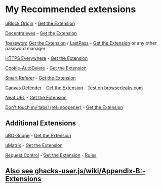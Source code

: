# My Recommended extensions

[uBlock Origin](https://github.com/gorhill/uBlock) - [Get the Extension](https://addons.mozilla.org/en-US/firefox/addon/ublock-origin/)

[Decentraleyes](https://decentraleyes.org/) - [Get the Extension](https://addons.mozilla.org/en-US/firefox/addon/decentraleyes/)

[1password](https://1password.com/downloads/) [Get the Extension](https://agilebits.com/onepassword/extensions) / [LastPass](https://lastpass.com/) - [Get the Extension](https://addons.mozilla.org/en-US/firefox/addon/lastpass-password-manager/) or any other password manager

[HTTPS Everywhere](https://www.eff.org/https-everywhere) - [Get the Extension](https://addons.mozilla.org/en-US/firefox/addon/https-everywhere/)

[Cookie-AutoDelete](https://github.com/Cookie-AutoDelete/Cookie-AutoDelete) - [Get the Extension](https://addons.mozilla.org/en-US/firefox/addon/cookie-autodelete/)

[Smart Referer](https://github.com/meh/smart-referer) - [Get the Extension](https://addons.mozilla.org/en-US/firefox/addon/smart-referer/)

[Canvas Defender](https://multiloginapp.com/canvasdefender-browser-extension/) - [Get the Extension](https://addons.mozilla.org/en-US/firefox/addon/no-canvas-fingerprinting/) - [Test on browserleaks.com](http://www.browserleaks.com/canvas)

[Neat URL](https://github.com/Smile4ever/firefoxaddons) - [Get the Extension](https://addons.mozilla.org/firefox/addon/neat-url/)

[Don't touch my tabs! (rel=noopener)](https://mathiasbynens.github.io/rel-noopener/) - [Get the Extension](https://addons.mozilla.org/en-US/firefox/addon/dont-touch-my-tabs/)

## Additional Extensions

[uBO-Scope](https://github.com/gorhill/uBO-Scope) - [Get the Extension](https://addons.mozilla.org/en-US/firefox/addon/ubo-scope/)

[uMatrix](https://github.com/gorhill/uMatrix) - [Get the Extension](https://addons.mozilla.org/en-US/firefox/addon/umatrix/)

[Request Control](https://github.com/tumpio/requestcontrol) - [Get the Extension](https://addons.mozilla.org/en-US/firefox/addon/requestcontrol/) - [Rules](https://github.com/ghacksuserjs/ghacks-user.js/wiki/3.5-Request-Control)

<!-- [Violentmonkey](https://violentmonkey.github.io/) - [Get the Extension](https://addons.mozilla.org/en-US/firefox/addon/violentmonkey/) or [Tampermonkey][https://tampermonkey.net/] - [Get the Extension](https://addons.mozilla.org/en-US/firefox/addon/tampermonkey/) -->

<!-- and install https://greasyfork.org/en/scripts/735-anti-adblock-killer-reek  andd https://github.com/ghacksuserjs/ghacks-user.js/wiki/3.1-User-Scripts-->

<!-- [SSleuth](https://github.com/sibiantony/ssleuth/) - [Get the Extension](https://addons.mozilla.org/en-US/firefox/addon/ssleuth/) -->

## [Also see ghacks-user.js/wiki/Appendix-B:-Extensions](https://github.com/ghacksuserjs/ghacks-user.js/wiki/Appendix-B:-Extensions)
